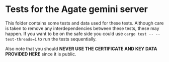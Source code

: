 # Tests for the Agate gemini server

This folder contains some tests and data used for these tests. Although care is taken to remove any interdependencies between these tests, these may happen. If you want to be on the safe side you could use `cargo test -- --test-threads=1` to run the tests sequentially.

Also note that you should **NEVER USE THE CERTIFICATE AND KEY DATA PROVIDED HERE** since it is public.
